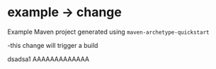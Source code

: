 # example -> change

Example Maven project generated using `maven-archetype-quickstart`

-this change will trigger a build



dsadsa1
AAAAAAAAAAAAA




